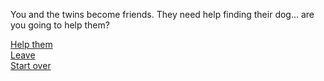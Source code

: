 You and the twins become friends. They need help finding their dog... are you going to help them?

[Help them](key.md)  
[Leave](dead.md)    
[Start over](../README.md)  